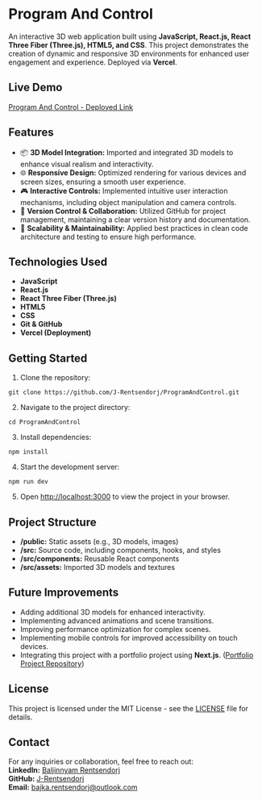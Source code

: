 # Program And Control

An interactive 3D web application built using **JavaScript, React.js, React Three Fiber (Three.js), HTML5, and CSS**. This project demonstrates the creation of dynamic and responsive 3D environments for enhanced user engagement and experience. Deployed via **Vercel**.

## Live Demo
[Program And Control - Deployed Link](https://program-and-control.vercel.app/)

## Features
- 📦 **3D Model Integration:** Imported and integrated 3D models to enhance visual realism and interactivity.  
- 🌐 **Responsive Design:** Optimized rendering for various devices and screen sizes, ensuring a smooth user experience.  
- 🎮 **Interactive Controls:** Implemented intuitive user interaction mechanisms, including object manipulation and camera controls.  
- 📁 **Version Control & Collaboration:** Utilized GitHub for project management, maintaining a clear version history and documentation.  
- 🔨 **Scalability & Maintainability:** Applied best practices in clean code architecture and testing to ensure high performance.

## Technologies Used
- **JavaScript**  
- **React.js**  
- **React Three Fiber (Three.js)**  
- **HTML5**  
- **CSS**  
- **Git & GitHub**  
- **Vercel (Deployment)**

## Getting Started
1. Clone the repository:  
```
git clone https://github.com/J-Rentsendorj/ProgramAndControl.git
```
2. Navigate to the project directory:  
```
cd ProgramAndControl
```
3. Install dependencies:  
```
npm install
```
4. Start the development server:  
```
npm run dev
```
5. Open [http://localhost:3000](http://localhost:3000) to view the project in your browser.

## Project Structure
- **/public:** Static assets (e.g., 3D models, images)  
- **/src:** Source code, including components, hooks, and styles  
- **/src/components:** Reusable React components  
- **/src/assets:** Imported 3D models and textures  

## Future Improvements
- Adding additional 3D models for enhanced interactivity.  
- Implementing advanced animations and scene transitions.  
- Improving performance optimization for complex scenes.
- Implementing mobile controls for improved accessibility on touch devices.  
- Integrating this project with a portfolio project using **Next.js**. ([Portfolio Project Repository](https://github.com/J-Rentsendorj/Portfolio-R3F))

## License
This project is licensed under the MIT License - see the [LICENSE](LICENSE) file for details.

## Contact
For any inquiries or collaboration, feel free to reach out:  
**LinkedIn:** [Baljinnyam Rentsendorj](https://www.linkedin.com/in/baljinnyam-rentsendorj/)  
**GitHub:** [J-Rentsendorj](https://github.com/J-Rentsendorj)  
**Email:** bajka.rentsendorj@outlook.com


